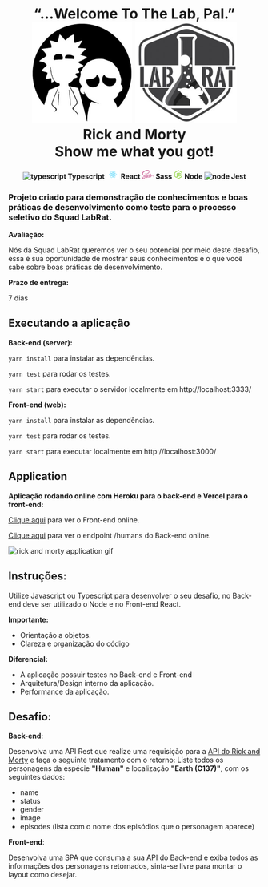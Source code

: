 <h1 align="center">
  “...Welcome To The Lab, Pal.”
  <br>
  <img src="./assets/rick_and_morty_black.jpg" height="200" alt="rick and morty"/>
  <img src="./assets/labrat.jpg" height="200" alt="labrat" />
  <br>
  Rick and Morty
  <br>
  Show me what you got!
</h1>

<h4 align="center"> 
  <img src="https://cdn.iconscout.com/icon/free/png-512/typescript-1174965.png" alt="typescript" height="18"> Typescript
  <img src="./assets/react.png" alt="react" height="18"> React
  <img src="./assets/sass.png" alt="sass" height="18"> Sass
  <img src="./assets/node.png" alt="node" height="18"> Node
  <img src="https://seeklogo.com/images/J/jest-logo-F9901EBBF7-seeklogo.com.png" alt="node" height="18"> Jest
</h4>

### Projeto criado para demonstração de conhecimentos e boas práticas de desenvolvimento como teste para o processo seletivo do Squad LabRat.

**Avaliação:**

Nós da Squad LabRat queremos ver o seu potencial por meio deste desafio, essa é sua oportunidade de mostrar seus conhecimentos e o que você sabe sobre boas práticas de desenvolvimento.

**Prazo de entrega:** 

7 dias

## Executando a aplicação

**Back-end (server):**

`yarn install` para instalar as dependências.

`yarn test` para rodar os testes.

`yarn start` para executar o servidor localmente em http://localhost:3333/
 
**Front-end (web):**

`yarn install` para instalar as dependências.

`yarn test`  para rodar os testes.

`yarn start` para executar localmente em http://localhost:3000/

## Application

**Aplicação rodando online com Heroku para o back-end e Vercel para o front-end:**

[Clique aqui](https://rick-and-morty-labrat.vercel.app/) para ver o Front-end online.

[Clique aqui](https://rick-and-morty-labrat.herokuapp.com/humans) para ver o endpoint /humans do Back-end online.

<img src="./assets/application-gif.gif" alt="rick and morty application gif">

## Instruções:
Utilize Javascript ou Typescript para desenvolver o seu desafio, no Back-end deve ser utilizado o Node e no Front-end React.

**Importante:**
 - Orientação a objetos.
 - Clareza e organização do código

**Diferencial:**
- A aplicação possuir testes no Back-end e Front-end
-  Arquitetura/Design interno da aplicação.
- Performance da aplicação.

## Desafio:
**Back-end**: 

Desenvolva uma API Rest que realize uma requisição para a [API do Rick and Morty](https://rickandmortyapi.com/) e faça o seguinte tratamento com o retorno:
Liste todos os personagens da espécie **"Human"** e localização **"Earth (C137)"**, com os seguintes dados:
- name
- status
- gender
- image
- episodes (lista com o nome dos episódios que o personagem aparece)

**Front-end**: 

Desenvolva uma SPA que consuma a sua API do Back-end e exiba todos as informações dos personagens retornados, sinta-se livre para montar o layout como desejar.
